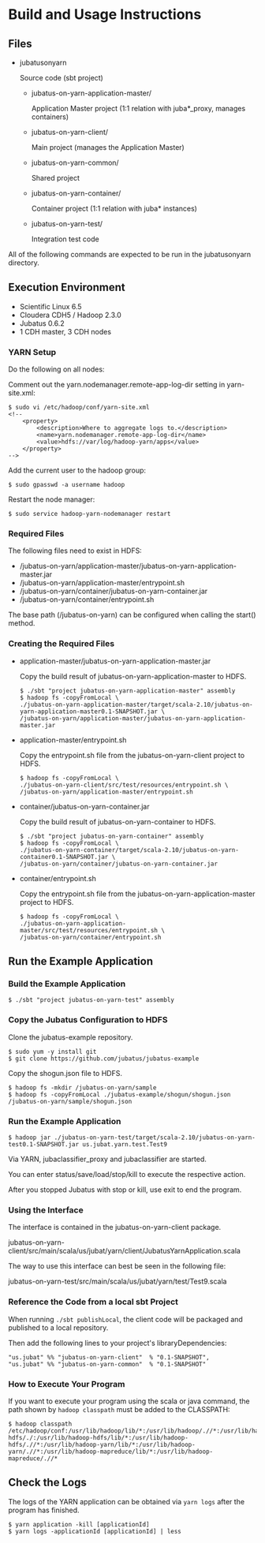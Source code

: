 # Build and Usage Instructions

## Files

- jubatusonyarn

  Source code (sbt project)

  - jubatus-on-yarn-application-master/

    Application Master project (1:1 relation with juba*_proxy, manages containers)

  - jubatus-on-yarn-client/

    Main project (manages the Application Master)

  - jubatus-on-yarn-common/

    Shared project

  - jubatus-on-yarn-container/

    Container project (1:1 relation with juba* instances)

  - jubatus-on-yarn-test/

    Integration test code

All of the following commands are expected to be run in the jubatusonyarn directory.


## Execution Environment

- Scientific Linux 6.5
- Cloudera CDH5 / Hadoop 2.3.0
- Jubatus 0.6.2
- 1 CDH master, 3 CDH nodes

### YARN Setup

Do the following on all nodes:

Comment out the yarn.nodemanager.remote-app-log-dir setting in yarn-site.xml:

```
$ sudo vi /etc/hadoop/conf/yarn-site.xml
<!--
	<property>
        <description>Where to aggregate logs to.</description>
        <name>yarn.nodemanager.remote-app-log-dir</name>
        <value>hdfs://var/log/hadoop-yarn/apps</value>
    </property>
-->
```

Add the current user to the hadoop group:

```
$ sudo gpasswd -a username hadoop
```

Restart the node manager:

```
$ sudo service hadoop-yarn-nodemanager restart
```

### Required Files

The following files need to exist in HDFS:

- /jubatus-on-yarn/application-master/jubatus-on-yarn-application-master.jar
- /jubatus-on-yarn/application-master/entrypoint.sh
- /jubatus-on-yarn/container/jubatus-on-yarn-container.jar
- /jubatus-on-yarn/container/entrypoint.sh

The base path (/jubatus-on-yarn) can be configured when calling the start() method.


### Creating the Required Files

- application-master/jubatus-on-yarn-application-master.jar

  Copy the build result of jubatus-on-yarn-application-master to HDFS.

    ```
    $ ./sbt "project jubatus-on-yarn-application-master" assembly
    $ hadoop fs -copyFromLocal \
    ./jubatus-on-yarn-application-master/target/scala-2.10/jubatus-on-yarn-application-master0.1-SNAPSHOT.jar \
    /jubatus-on-yarn/application-master/jubatus-on-yarn-application-master.jar
    ```

- application-master/entrypoint.sh

  Copy the entrypoint.sh file from the jubatus-on-yarn-client project to HDFS.

    ```
    $ hadoop fs -copyFromLocal \
    ./jubatus-on-yarn-client/src/test/resources/entrypoint.sh \
    /jubatus-on-yarn/application-master/entrypoint.sh
    ```

- container/jubatus-on-yarn-container.jar

  Copy the build result of jubatus-on-yarn-container to HDFS.

    ```
    $ ./sbt "project jubatus-on-yarn-container" assembly
    $ hadoop fs -copyFromLocal \
    ./jubatus-on-yarn-container/target/scala-2.10/jubatus-on-yarn-container0.1-SNAPSHOT.jar \
    /jubatus-on-yarn/container/jubatus-on-yarn-container.jar
    ```

- container/entrypoint.sh

  Copy the entrypoint.sh file from the jubatus-on-yarn-application-master project to HDFS.

    ```
    $ hadoop fs -copyFromLocal \
    ./jubatus-on-yarn-application-master/src/test/resources/entrypoint.sh \
    /jubatus-on-yarn/container/entrypoint.sh
    ```


## Run the Example Application

### Build the Example Application

```
$ ./sbt "project jubatus-on-yarn-test" assembly
```

### Copy the Jubatus Configuration to HDFS

Clone the jubatus-example repository.

```
$ sudo yum -y install git
$ git clone https://github.com/jubatus/jubatus-example
```

Copy the shogun.json file to HDFS.

```
$ hadoop fs -mkdir /jubatus-on-yarn/sample
$ hadoop fs -copyFromLocal ./jubatus-example/shogun/shogun.json /jubatus-on-yarn/sample/shogun.json
```

### Run the Example Application

```
$ hadoop jar ./jubatus-on-yarn-test/target/scala-2.10/jubatus-on-yarn-test0.1-SNAPSHOT.jar us.jubat.yarn.test.Test9
```

Via YARN, jubaclassifier_proxy  and jubaclassifier are started.

You can enter status/save/load/stop/kill to execute the respective action.

After you stopped Jubatus with stop or kill, use exit to end the program.


### Using the Interface

The interface is contained in the jubatus-on-yarn-client package.

jubatus-on-yarn-client/src/main/scala/us/jubat/yarn/client/JubatusYarnApplication.scala

The way to use this interface can best be seen in the following file:

jubatus-on-yarn-test/src/main/scala/us/jubat/yarn/test/Test9.scala


### Reference the Code from a local sbt Project

When running `./sbt publishLocal`, the client code will be packaged and published to a local repository.

Then add the following lines to your project's libraryDependencies:

```
"us.jubat" %% "jubatus-on-yarn-client"  % "0.1-SNAPSHOT",
"us.jubat" %% "jubatus-on-yarn-common"  % "0.1-SNAPSHOT"
```

### How to Execute Your Program

If you want to execute your program using the scala or java command, the path shown by `hadoop classpath` must be added to the CLASSPATH:

```
$ hadoop classpath
/etc/hadoop/conf:/usr/lib/hadoop/lib/*:/usr/lib/hadoop/.//*:/usr/lib/hadoop-hdfs/./:/usr/lib/hadoop-hdfs/lib/*:/usr/lib/hadoop-hdfs/.//*:/usr/lib/hadoop-yarn/lib/*:/usr/lib/hadoop-yarn/.//*:/usr/lib/hadoop-mapreduce/lib/*:/usr/lib/hadoop-mapreduce/.//*
```

## Check the Logs

The logs of the YARN application can be obtained via `yarn logs` after the program has finished.

```
$ yarn application -kill [applicationId]
$ yarn logs -applicationId [applicationId] | less
```

